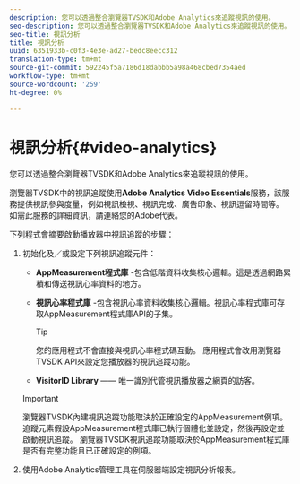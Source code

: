 ```yaml
---
description: 您可以透過整合瀏覽器TVSDK和Adobe Analytics來追蹤視訊的使用。
seo-description: 您可以透過整合瀏覽器TVSDK和Adobe Analytics來追蹤視訊的使用。
seo-title: 視訊分析
title: 視訊分析
uuid: 6351933b-c0f3-4e3e-ad27-bedc8eecc312
translation-type: tm+mt
source-git-commit: 592245f5a7186d18dabbb5a98a468cbed7354aed
workflow-type: tm+mt
source-wordcount: '259'
ht-degree: 0%

---
```



# 視訊分析{#video-analytics}

您可以透過整合瀏覽器TVSDK和Adobe Analytics來追蹤視訊的使用。

瀏覽器TVSDK中的視訊追蹤使用&#x200B;**Adobe Analytics Video Essentials**&#x200B;服務，該服務提供視訊參與度量，例如視訊檢視、視訊完成、廣告印象、視訊逗留時間等。 如需此服務的詳細資訊，請連絡您的Adobe代表。

下列程式會摘要啟動播放器中視訊追蹤的步驟：

1. 初始化及／或設定下列視訊追蹤元件：

   * **AppMeasurement程式庫** -包含低階資料收集核心邏輯。這是透過網路累積和傳送視訊心率資料的地方。
   * **視訊心率程式庫** -包含視訊心率資料收集核心邏輯。視訊心率程式庫可存取AppMeasurement程式庫API的子集。

      >[!TIP]
      >
      >您的應用程式不會直接與視訊心率程式碼互動。 應用程式會改用瀏覽器TVSDK API來設定您播放器的視訊追蹤功能。

   * **VisitorID Library**  —— 唯一識別代管視訊播放器之網頁的訪客。
   >[!IMPORTANT]
   >
   >瀏覽器TVSDK內建視訊追蹤功能取決於正確設定的AppMeasurement例項。 追蹤元素假設AppMeasurement程式庫已執行個體化並設定，然後再設定並啟動視訊追蹤。 瀏覽器TVSDK視訊追蹤功能取決於AppMeasurement程式庫是否有完整功能且已正確設定的例項。

1. 使用Adobe Analytics管理工具在伺服器端設定視訊分析報表。